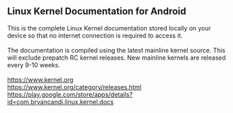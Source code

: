 ## Linux Kernel Documentation for Android
This is the complete Linux Kernel documentation stored locally on your device so that no internet connection is required to access it.\
\
The documentation is compiled using the latest mainline kernel source. This will exclude prepatch RC kernel releases. New mainline kernels are released every 9-10 weeks.\
\
https://www.kernel.org \
https://www.kernel.org/category/releases.html \
https://play.google.com/store/apps/details?id=com.bryancandi.linux.kernel.docs
